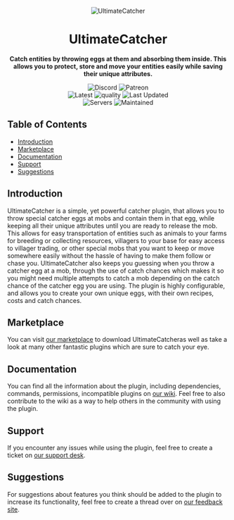 <p align="center">
<img src="https://proxy.songoda.com/200/https://cdn2.songoda.com/products/ultimatecatcher/fcvc4iOEf9kFRk25JldPCjioWP0FdGvA032nbDkw.png" alt="UltimateCatcher" />
</p>
<h1 align="center">UltimateCatcher</h1>

<p align="center">
  <b>Catch entities by throwing eggs at them and absorbing them inside. This allows you to protect, store and move your entities easily while saving their unique attributes.</b>

<p align="center">
<img alt="Discord" src="https://img.shields.io/discord/293212540723396608?color=7289DA&label=Discord&logo=discord&logoColor=7289DA&link=https://discord.gg/songoda"> <img alt="Patreon" src="https://img.shields.io/badge/-Support_on_Patreon-F96854.svg?logo=patreon&style=flat&logoColor=white&link=https://wwww.patreon.com/songoda">  <br/> <img alt="Latest" src="https://img.shields.io/badge/-ver_1.4.1-4078C0.svg?logo=github&style=flat&logoColor-white&color=blue&label=Latest&labelColor=black"> <img alt="quality" src="https://img.shields.io/codacy/grade/ce6ea5c454ca425cb6d12ea84e89b836"> <img alt="Last Updated" src="https://img.shields.io/github/last-commit/songoda/UltimateCatcher"> <br/> <img alt="Servers" src="https://img.shields.io/bstats/servers/4802"> <img alt="Maintained" src="https://img.shields.io/maintenance/yes/2020"> 

<br />

## Table of Contents

*  [Introduction](#introduction)
*  [Marketplace](#marketplace)
*  [Documentation](#documentation)
*  [Support](#support)
*  [Suggestions](#suggestions)

## Introduction
UltimateCatcher is a simple, yet powerful catcher plugin, that allows you to throw special catcher eggs at mobs and contain them in that egg, while keeping all their unique attributes until you are ready to release the mob. This allows for easy transportation of entities such as animals to your farms for breeding or collecting resources, villagers to your base for easy access to villager trading, or other special mobs that you want to keep or move somewhere easily without the hassle of having to make them follow or chase you. UltimateCatcher also keeps you guessing when you throw a catcher egg at a mob, through the use of catch chances which makes it so you might need multiple attempts to catch a mob depending on the catch chance of the catcher egg you are using. The plugin is highly configurable, and allows you to create your own unique eggs, with their own recipes, costs and catch chances. 

## Marketplace
You can visit [our marketplace](https://songoda.com/marketplace/product/ultimatecatcher-the-ultimate-catching-plugin.51) to download UltimateCatcheras well as take a look at many other fantastic plugins which are sure to catch your eye.

## Documentation
You can find all the information about the plugin, including dependencies, commands, permissions, incompatible plugins on [our wiki](https://wiki.songoda.com/Ultimate_Catcher). Feel free to also contribute to the wiki as a way to help others in the community with using the plugin.
  
## Support
If you encounter any issues while using the plugin, feel free to create a ticket on [our support desk](https://support.songoda.com).

## Suggestions
For suggestions about features you think should be added to the plugin to increase its functionality, feel free to create a thread over on [our feedback site](https://feedback.songoda.com).
